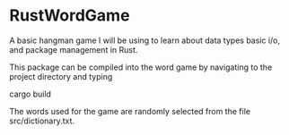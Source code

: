 # RustWordGame
A basic hangman game I will be using to learn about data types basic i/o, and package management in Rust.

This package can be compiled into the word game by navigating to the project directory and typing

cargo build

The words used for the game are randomly selected from the file src/dictionary.txt.
